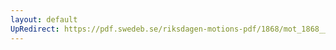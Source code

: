 ```yaml
---
layout: default
UpRedirect: https://pdf.swedeb.se/riksdagen-motions-pdf/1868/mot_1868__ak__00018/mot_1868__ak__00018_001.pdf
---
```

